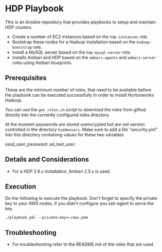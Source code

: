 # HDP Playbook

This is an Ansible repository that provides playbooks to setup and maintain HDP clusters.

* Create a number of EC2 instances based on the ```hdp-instances``` role.
* Bootstrap these nodes for a Hadoop installation based on the ```hadoop-bootstrap``` role.
* Install a MySQL server based on the ```hdp-mysql-server``` role.
* Installs Ambari and HDP based on the ```ambari-agents``` and ```ambari-server``` 
  roles using Ambari blueprints.

## Prerequisites

These are the minimum number of roles, that need to be available before the playbook can be
executed successfully in order to install Hortonworks Hadoop.

You can use the ```get_roles.sh``` script to download the roles from github
directly into the currently configured roles directory.

At the moment passwords are stored unencrypted but are not version controlled
in the directory ```hiddenvars```. Make sure to add a file "security.yml" into
this directory containing values for these two variables


sssd_user_password: <password of sssd user account>
ad_test_user: <arbitrary user present in AD>


## Details and Considerations

* For a HDP 2.6.x installation, Ambari 2.5.x is used.


## Execution

Do the following to execute the playbook. Don't forget to specify the private
key to your AWS nodes, if you didn't configure you ssh-agent to serve the key.

```./playbook.yml --private-key=~/aws.pem ```

## Troubleshooting

* For troubleshooting refer to the README.md of the roles that are used.


